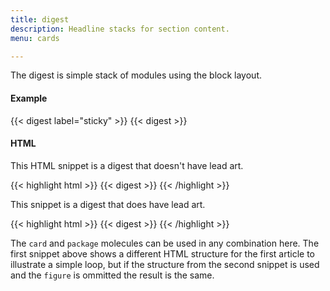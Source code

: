 ```yaml
---
title: digest
description: Headline stacks for section content.
menu: cards

---
```

The digest is simple stack of modules using the block layout.

#### Example
<div class="example grid">
  {{< digest label="sticky" >}}
  {{< digest >}}
</div>

#### HTML

This HTML snippet is a digest that doesn't have lead art.

{{< highlight html >}}
{{< digest >}}
{{< /highlight >}}

This snippet is a digest that does have lead art.

{{< highlight html >}}
{{< digest >}}
{{< /highlight >}}

The `card` and `package` molecules can be used in any combination here. The first snippet above shows a different HTML structure for the first article to illustrate a simple loop, but if the structure from the second snippet is used and the `figure` is ommitted the result is the same.
